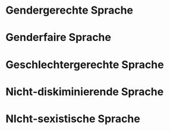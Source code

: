 # Gendergerechte Sprache

# Genderfaire Sprache
# Geschlechtergerechte Sprache
# Nicht-diskiminierende Sprache
# NIcht-sexistische Sprache